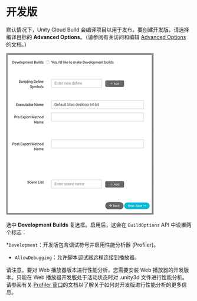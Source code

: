 # 开发版

默认情况下，Unity Cloud Build 会编译项目以用于发布。要创建开发版，请选择编译目标的 __Advanced Options__。（请参阅有关访问和编辑 [Advanced Options](UnityCloudBuildAdvancedOptions.html) 的文档。）



![Edit Advanced Options 屏幕](../uploads/Main/UnityCloudBuildAdvancedOptions-AdvancedOptionsEdit.png)

选中 __Development Builds__ 复选框。启用后，这会在 `BuildOptions` API 中设置两个标志：

*`Development`：开发版包含调试符号并启用性能分析器 (Profiler)。

* `AllowDebugging`：允许脚本调试器远程连接到播放器。

请注意，要对 Web 播放器版本进行性能分析，您需要安装 Web 播放器的开发版本。只能在 Web 播放器开发版处于活动状态时对 .unity3d 文件进行性能分析。请参阅有关 [Profiler 窗口](Profiler.html)的文档以了解关于如何对开发版进行性能分析的更多信息。

